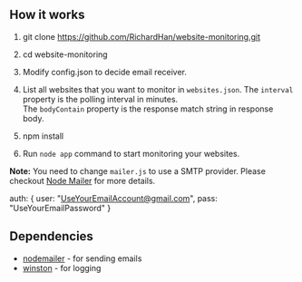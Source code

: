 ## How it works

1. git clone https://github.com/RichardHan/website-monitoring.git

2. cd website-monitoring 

3. Modify config.json to decide email receiver.

4. List all websites that you want to monitor in `websites.json`.
   The `interval` property is the polling interval in minutes.  
   The `bodyContain` property is the response match string in response body.

5. npm install

6. Run `node app` command to start monitoring your websites.

**Note:** You need to change `mailer.js` to use a SMTP provider. Please checkout [Node Mailer](https://github.com/andris9/Nodemailer) for more details.

   auth: 
   {
          user: "UseYourEmailAccount@gmail.com",
          pass: "UseYourEmailPassword"
   } 

## Dependencies
 - [nodemailer](https://github.com/andris9/Nodemailer) - for sending emails 
 - [winston](https://github.com/winstonjs/winston) - for logging
